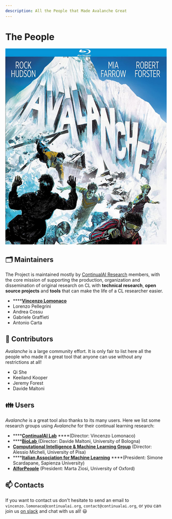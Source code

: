 ```yaml
---
description: All the People that Made Avalanche Great
---
```


# The People

![](../.gitbook/assets/avalanche_movie.jpg)

## 🗂️ Maintainers 

The Project is maintained mostly by [ContinualAI Research](https://www.continualai.org/research) members, with the core mission of supporting the production, organization and dissemination of original research on CL with **technical research**, **open source projects** and **tools** that can make the life of a CL researcher easier.

* \*\*\*\*[**Vincenzo Lomonaco**](https://www.vincenzolomonaco.com/) 
* Lorenzo Pellegrini 
* Andrea Cossu
* Gabriele Graffieti
* Antonio Carta 

## 🔨 Contributors 

_Avalanche_ is a large community effort. It is only fair to list here all the people who made it a great tool that anyone can use without any restrictions at all!

* Qi She
* Keeiland Kooper
* Jeremy Forest
* Davide Maltoni

## 👪 Users

_Avalanche_ is a great tool also thanks to its many users. Here we list some research groups using _Avalanche_ for their continual learning research:

* \*\*\*\*[**ContinualAI Lab**](https://www.continualai.org/lab/) ****\(Director: Vincenzo Lomonaco\)
* \*\*\*\*[**BioLab** ](http://biolab.csr.unibo.it/home.asp)\(Director: Davide Maltoni, University of Bologna\)
* [**Computational Intelligence & Machine Learning Group**](http://ciml.di.unipi.it/index.html) \(Director: Alessio Micheli, University of Pisa\)
* \*\*\*\*[**Italian Association for Machine Learning**](https://iaml.it/) ****\(President: Simone Scardapane,  Sapienza University\)
* [**AIforPeople**](https://www.aiforpeople.org/) \(President: Marta Ziosi, University of Oxford\)

## 📫 Contacts 

If you want to contact us don't hesitate to send an email to `vincenzo.lomonaco@continualai.org`, `contact@continualai.org`, or you can join us [on slack](https://join.slack.com/t/continualai/shared_invite/enQtNjQxNDYwMzkxNzk0LTBhYjg2MjM0YTM2OWRkNDYzOGE0ZTIzNDQ0ZGMzNDE3ZGUxNTZmNmM1YzJiYzgwMTkyZDQxYTlkMTI3NzZkNjU) and chat with us all! 😃

